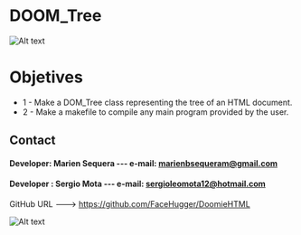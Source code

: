 

# DOOM_Tree 
![Alt text](http://2.bp.blogspot.com/-f1haurAVq4E/TzMm8vlL9wI/AAAAAAAAAAM/8pg4HaKl6p8/s320/LogoFacyt.png "Facyt Logo")


# Objetives
* 1 - Make a DOM_Tree class representing the tree of an HTML document.
* 2 - Make a makefile to compile any main program provided by the user. 

## Contact
#### Developer: Marien Sequera --- e-mail: marienbsequeram@gmail.com
#### Developer : Sergio Mota  --- e-mail: sergioleomota12@hotmail.com

GitHub URL ---> https://github.com/FaceHugger/DoomieHTML

![Alt text](http://www.perceptdata.com/home.jpg "Tree")

